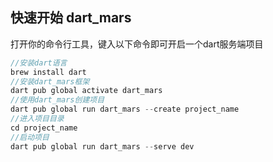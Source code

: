 ## 快速开始 dart_mars

打开你的命令行工具，键入以下命令即可开启一个dart服务端项目
```dart
//安装dart语言
brew install dart
//安装dart_mars框架
dart pub global activate dart_mars
//使用dart_mars创建项目
dart pub global run dart_mars --create project_name
//进入项目目录
cd project_name
//启动项目
dart pub global run dart_mars --serve dev
```